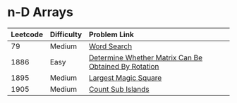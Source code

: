 # n-D Arrays



| Leetcode | Difficulty | Problem Link |
| :--- | :--- | :--- |
| 79 | Medium | [Word Search](../leetcode-medium/leetcode-79-word-search.md) |
| 1886 | Easy | [Determine Whether Matrix Can Be Obtained By Rotation](../leetcode-easy/leetcode-1886-determine-whether-matrix-can-be-obtained-by-rotation.md) |
| 1895 | Medium | [Largest Magic Square](../leetcode-medium/leetcode-1895-largest-magic-square.md) |
| 1905 | Medium | [Count Sub Islands](../leetcode-medium/leetcode-1905-count-sub-islands.md) |

